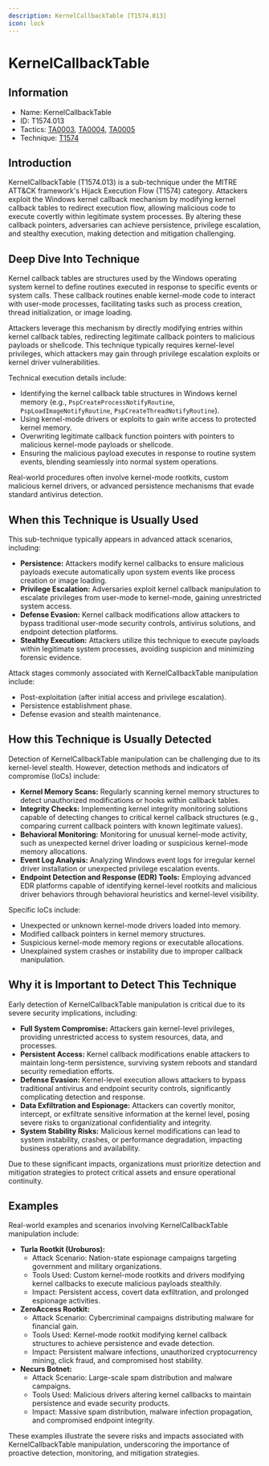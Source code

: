 ```yaml
---
description: KernelCallbackTable [T1574.013]
icon: lock
---
```


# KernelCallbackTable

## Information

* Name: KernelCallbackTable
* ID: T1574.013
* Tactics: [TA0003](../), [TA0004](../../ta0004/), [TA0005](../../ta0005/)
* Technique: [T1574](./)

## Introduction

KernelCallbackTable (T1574.013) is a sub-technique under the MITRE ATT\&CK framework's Hijack Execution Flow (T1574) category. Attackers exploit the Windows kernel callback mechanism by modifying kernel callback tables to redirect execution flow, allowing malicious code to execute covertly within legitimate system processes. By altering these callback pointers, adversaries can achieve persistence, privilege escalation, and stealthy execution, making detection and mitigation challenging.

## Deep Dive Into Technique

Kernel callback tables are structures used by the Windows operating system kernel to define routines executed in response to specific events or system calls. These callback routines enable kernel-mode code to interact with user-mode processes, facilitating tasks such as process creation, thread initialization, or image loading.

Attackers leverage this mechanism by directly modifying entries within kernel callback tables, redirecting legitimate callback pointers to malicious payloads or shellcode. This technique typically requires kernel-level privileges, which attackers may gain through privilege escalation exploits or kernel driver vulnerabilities.

Technical execution details include:

* Identifying the kernel callback table structures in Windows kernel memory (e.g., `PspCreateProcessNotifyRoutine`, `PspLoadImageNotifyRoutine`, `PspCreateThreadNotifyRoutine`).
* Using kernel-mode drivers or exploits to gain write access to protected kernel memory.
* Overwriting legitimate callback function pointers with pointers to malicious kernel-mode payloads or shellcode.
* Ensuring the malicious payload executes in response to routine system events, blending seamlessly into normal system operations.

Real-world procedures often involve kernel-mode rootkits, custom malicious kernel drivers, or advanced persistence mechanisms that evade standard antivirus detection.

## When this Technique is Usually Used

This sub-technique typically appears in advanced attack scenarios, including:

* **Persistence:** Attackers modify kernel callbacks to ensure malicious payloads execute automatically upon system events like process creation or image loading.
* **Privilege Escalation:** Adversaries exploit kernel callback manipulation to escalate privileges from user-mode to kernel-mode, gaining unrestricted system access.
* **Defense Evasion:** Kernel callback modifications allow attackers to bypass traditional user-mode security controls, antivirus solutions, and endpoint detection platforms.
* **Stealthy Execution:** Attackers utilize this technique to execute payloads within legitimate system processes, avoiding suspicion and minimizing forensic evidence.

Attack stages commonly associated with KernelCallbackTable manipulation include:

* Post-exploitation (after initial access and privilege escalation).
* Persistence establishment phase.
* Defense evasion and stealth maintenance.

## How this Technique is Usually Detected

Detection of KernelCallbackTable manipulation can be challenging due to its kernel-level stealth. However, detection methods and indicators of compromise (IoCs) include:

* **Kernel Memory Scans:** Regularly scanning kernel memory structures to detect unauthorized modifications or hooks within callback tables.
* **Integrity Checks:** Implementing kernel integrity monitoring solutions capable of detecting changes to critical kernel callback structures (e.g., comparing current callback pointers with known legitimate values).
* **Behavioral Monitoring:** Monitoring for unusual kernel-mode activity, such as unexpected kernel driver loading or suspicious kernel-mode memory allocations.
* **Event Log Analysis:** Analyzing Windows event logs for irregular kernel driver installation or unexpected privilege escalation events.
* **Endpoint Detection and Response (EDR) Tools:** Employing advanced EDR platforms capable of identifying kernel-level rootkits and malicious driver behaviors through behavioral heuristics and kernel-level visibility.

Specific IoCs include:

* Unexpected or unknown kernel-mode drivers loaded into memory.
* Modified callback pointers in kernel memory structures.
* Suspicious kernel-mode memory regions or executable allocations.
* Unexplained system crashes or instability due to improper callback manipulation.

## Why it is Important to Detect This Technique

Early detection of KernelCallbackTable manipulation is critical due to its severe security implications, including:

* **Full System Compromise:** Attackers gain kernel-level privileges, providing unrestricted access to system resources, data, and processes.
* **Persistent Access:** Kernel callback modifications enable attackers to maintain long-term persistence, surviving system reboots and standard security remediation efforts.
* **Defense Evasion:** Kernel-level execution allows attackers to bypass traditional antivirus and endpoint security controls, significantly complicating detection and response.
* **Data Exfiltration and Espionage:** Attackers can covertly monitor, intercept, or exfiltrate sensitive information at the kernel level, posing severe risks to organizational confidentiality and integrity.
* **System Stability Risks:** Malicious kernel modifications can lead to system instability, crashes, or performance degradation, impacting business operations and availability.

Due to these significant impacts, organizations must prioritize detection and mitigation strategies to protect critical assets and ensure operational continuity.

## Examples

Real-world examples and scenarios involving KernelCallbackTable manipulation include:

* **Turla Rootkit (Uroburos):**
  * Attack Scenario: Nation-state espionage campaigns targeting government and military organizations.
  * Tools Used: Custom kernel-mode rootkits and drivers modifying kernel callbacks to execute malicious payloads stealthily.
  * Impact: Persistent access, covert data exfiltration, and prolonged espionage activities.
* **ZeroAccess Rootkit:**
  * Attack Scenario: Cybercriminal campaigns distributing malware for financial gain.
  * Tools Used: Kernel-mode rootkit modifying kernel callback structures to achieve persistence and evade detection.
  * Impact: Persistent malware infections, unauthorized cryptocurrency mining, click fraud, and compromised host stability.
* **Necurs Botnet:**
  * Attack Scenario: Large-scale spam distribution and malware campaigns.
  * Tools Used: Malicious drivers altering kernel callbacks to maintain persistence and evade security products.
  * Impact: Massive spam distribution, malware infection propagation, and compromised endpoint integrity.

These examples illustrate the severe risks and impacts associated with KernelCallbackTable manipulation, underscoring the importance of proactive detection, monitoring, and mitigation strategies.
